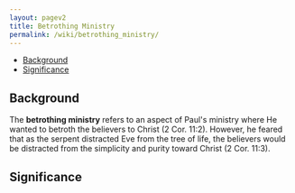 ```yaml
---
layout: pagev2
title: Betrothing Ministry
permalink: /wiki/betrothing_ministry/
---
```

- [Background](#background)
- [Significance](#significance)

## Background

The **betrothing ministry** refers to an aspect of Paul's ministry where He wanted to betroth the believers to Christ (2 Cor. 11:2). However, he feared that as the serpent distracted Eve from the tree of life, the believers would be distracted from the simplicity and purity toward Christ (2 Cor. 11:3).

## Significance
